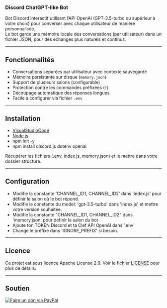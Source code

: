 ### Discord ChatGPT-like Bot

Bot Discord interactif utilisant l’API OpenAI (GPT-3.5-turbo ou supérieur à votre choix) pour converser avec chaque utilisateur de manière personnalisée.  
Le bot garde une mémoire locale des conversations (par utilisateur) dans un fichier JSON, pour des échanges plus naturels et continus.

---

## Fonctionnalités

- Conversations séparées par utilisateur avec contexte sauvegardé  
- Mémoire persistante sur disque (`memory.json`)  
- Support de plusieurs salons (configurable)  
- Protection contre les commandes préfixées (`!`)  
- Découpage automatique des réponses longues  
- Facile à configurer via fichier `.env`

---

## Installation

- [VisualStudioCode](https://code.visualstudio.com/)
- [Node.js](https://nodejs.org/fr)
- npm init -y
- npm install discord.js dotenv openai

Récupérer les fichiers (.env, index.js, memory.json) et le mettre dans votre dossier structuré.

---

## Configuration

- Modifie la constante 'CHANNEL_ID1, CHANNEL_ID2' dans 'index.js' pour définir le salon où le bot répond.
- Modifie la constante du model: 'gpt-3.5-turbo' dans 'index.js' et mettre votre version souhaitée.
- Modifie la constante "CHANNEL_ID1, CHANNEL_ID2" dans 'memory.json' pour définir le salon du bot
- Ajoute ton TOKEN Discord et ta Clef API OpenAI dans '.env'
- Change le préfixe dans 'IGNORE_PREFIX' si besoin.

---

## Licence
Ce projet est sous licence Apache License 2.0.
Voir le fichier [LICENSE](https://github.com/GhostPunishR/BotGPT/blob/main/LICENSE) pour plus de détails.

---

## Soutien
[![Faire un don via PayPal](https://img.shields.io/badge/PayPal-Faire_un_don-00457C?style=for-the-badge&logo=paypal)](https://www.paypal.me/MrUrbain)
